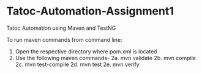# Tatoc-Automation-Assignment1
Tatoc Automation using Maven and TestNG

To run maven commands from command line:
1. Open the respective directory where pom.xml is located
2. Use the following maven commands-
2a. mvn validate
2b. mvn compile
2c. mvn test-compile
2d. mvn test
2e. mvn verify
